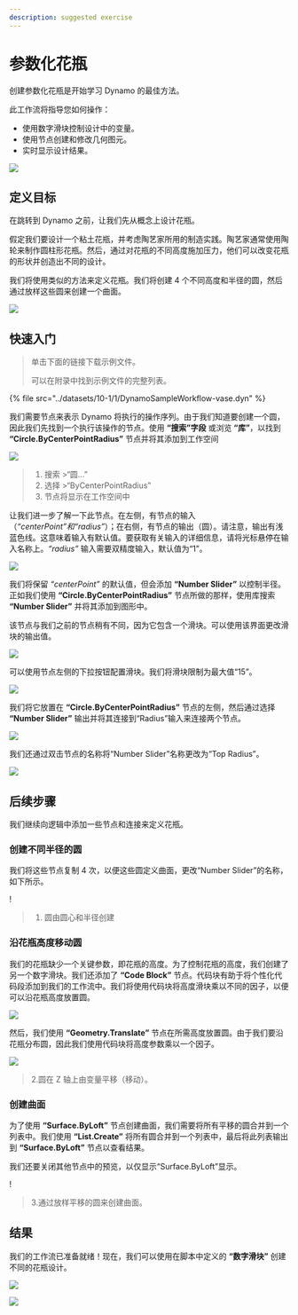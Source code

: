 ```yaml
---
description: suggested exercise
---
```


# 参数化花瓶

创建参数化花瓶是开始学习 Dynamo 的最佳方法。

此工作流将指导您如何操作：

* 使用数字滑块控制设计中的变量。
* 使用节点创建和修改几何图元。
* 实时显示设计结果。

![](../../1\_introduction/images/1-2/vase1.gif)

## 定义目标

在跳转到 Dynamo 之前，让我们先从概念上设计花瓶。

假定我们要设计一个粘土花瓶，并考虑陶艺家所用的制造实践。陶艺家通常使用陶轮来制作圆柱形花瓶。然后，通过对花瓶的不同高度施加压力，他们可以改变花瓶的形状并创造出不同的设计。

我们将使用类似的方法来定义花瓶。我们将创建 4 个不同高度和半径的圆，然后通过放样这些圆来创建一个曲面。

![](../images/10-1/1/vase2.png)

## 快速入门

> 单击下面的链接下载示例文件。
>
> 可以在附录中找到示例文件的完整列表。

{% file src="../datasets/10-1/1/DynamoSampleWorkflow-vase.dyn" %}

我们需要节点来表示 Dynamo 将执行的操作序列。由于我们知道要创建一个圆，因此我们先找到一个执行该操作的节点。使用 **“搜索”字段** 或浏览 **“库”**，以找到 **“Circle.ByCenterPointRadius”** 节点并将其添加到工作空间

![](../images/10-1/1/vase8.png)

> 1. 搜索 >“圆...”
> 2. 选择 >“ByCenterPointRadius”
> 3. 节点将显示在工作空间中

让我们进一步了解一下此节点。在左侧，有节点的输入（_“centerPoint”_和_“radius”_）；在右侧，有节点的输出（圆）。请注意，输出有浅蓝色线。这意味着输入有默认值。要获取有关输入的详细信息，请将光标悬停在输入名称上。_“radius”_ 输入需要双精度输入，默认值为“1”。

![](../images/10-1/1/vase10.png)

我们将保留 _“centerPoint”_ 的默认值，但会添加 **“Number Slider”** 以控制半径。正如我们使用 **“Circle.ByCenterPointRadius”** 节点所做的那样，使用库搜索 **“Number Slider”** 并将其添加到图形中。

该节点与我们之前的节点稍有不同，因为它包含一个滑块。可以使用该界面更改滑块的输出值。

![](../images/10-1/1/vase13\(1\).gif)

可以使用节点左侧的下拉按钮配置滑块。我们将滑块限制为最大值“15”。

![](../images/10-1/1/vase11.png)

我们将它放置在 **“Circle.ByCenterPointRadius”** 节点的左侧，然后通过选择 **“Number Slider”** 输出并将其连接到“Radius”输入来连接两个节点。

![](../images/10-1/1/vase12.png)

我们还通过双击节点的名称将“Number Slider”名称更改为“Top Radius”。

![](../images/10-1/1/vase14.png)

## 后续步骤

我们继续向逻辑中添加一些节点和连接来定义花瓶。

### 创建不同半径的圆

我们将这些节点复制 4 次，以便这些圆定义曲面，更改“Number Slider”的名称，如下所示。

\![](<../images/10-1/1/vase4 (1).png>)

> 1. 圆由圆心和半径创建

### 沿花瓶高度移动圆

我们的花瓶缺少一个关键参数，即花瓶的高度。为了控制花瓶的高度，我们创建了另一个数字滑块。我们还添加了 **“Code Block”** 节点。代码块有助于将个性化代码段添加到我们的工作流中。我们将使用代码块将高度滑块乘以不同的因子，以便可以沿花瓶高度放置圆。

![](../images/10-1/1/vase15\(1\).png)

然后，我们使用 **“Geometry.Translate”** 节点在所需高度放置圆。由于我们要沿花瓶分布圆，因此我们使用代码块将高度参数乘以一个因子。

![](../images/10-1/1/vase5.png)

> 2\.圆在 Z 轴上由变量平移（移动）。

### 创建曲面

为了使用 **“Surface.ByLoft”** 节点创建曲面，我们需要将所有平移的圆合并到一个列表中。我们使用 **“List.Create”** 将所有圆合并到一个列表中，最后将此列表输出到 **“Surface.ByLoft”** 节点以查看结果。

我们还要关闭其他节点中的预览，以仅显示“Surface.ByLoft”显示。

\![](<../images/10-1/1/vase6 (1).png>)

> 3\.通过放样平移的圆来创建曲面。

## 结果

我们的工作流已准备就绪！现在，我们可以使用在脚本中定义的 **“数字滑块”** 创建不同的花瓶设计。

![](../../1\_introduction/images/1-2/vase1.gif)

![](../images/10-1/1/vase7.png)
